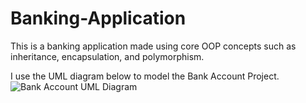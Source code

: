 # Banking-Application
This is a banking application made using core OOP concepts such as inheritance, encapsulation, and polymorphism.

I use the UML diagram below to model the Bank Account Project.![Bank Account UML Diagram](https://user-images.githubusercontent.com/90626914/197641689-fdad7e4a-669a-404a-94e3-48fc3f95ba83.png)
